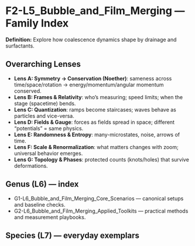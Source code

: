 # F2-L5_Bubble_and_Film_Merging — Family Index
**Definition:** Explore how coalescence dynamics shape by drainage and surfactants.

## Overarching Lenses

- **Lens A: Symmetry -> Conservation (Noether)**: sameness across time/space/rotation → energy/momentum/angular momentum conserved.
- **Lens B: Frames & Relativity**: who’s measuring; speed limits; when the stage (spacetime) bends.
- **Lens C: Quantization**: ramps become staircases; waves behave as particles and vice-versa.
- **Lens D: Fields & Gauge**: forces as fields spread in space; different “potentials” = same physics.
- **Lens E: Randomness & Entropy**: many-microstates, noise, arrows of time.
- **Lens F: Scale & Renormalization**: what matters changes with zoom; universal behavior emerges.
- **Lens G: Topology & Phases**: protected counts (knots/holes) that survive deformations.

## Genus (L6) — index
- G1-L6_Bubble_and_Film_Merging_Core_Scenarios — canonical setups and baseline checks.
- G2-L6_Bubble_and_Film_Merging_Applied_Toolkits — practical methods and measurement playbooks.

## Species (L7) — everyday exemplars
